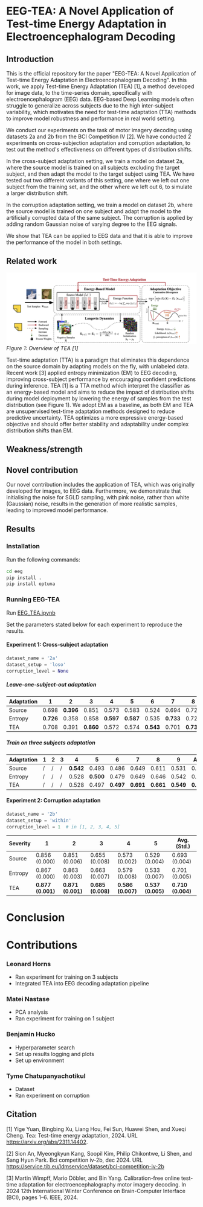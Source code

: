 # EEG-TEA: A Novel Application of Test-time Energy Adaptation in Electroencephalogram Decoding

## Introduction 

This is the official repository for the paper "EEG-TEA: A Novel Application of Test-time Energy Adaptation in Electroencephalogram Decoding". 
In this work, we apply Test-time Energy Adaptation (TEA) [1], a method developed for image data, to the time-series domain,
specifically with electroencephalogram (EEG) data.
EEG-based Deep Learning models often struggle to generalize across subjects due to the high inter-subject variability,
which motivates the need for test-time adaptation (TTA) methods to improve model robustness and performance 
in real world setting.

We conduct our experiments on the task of motor imagery decoding using datasets 2a and 2b from the BCI Competition IV [2].
We have conducted 2 experiments on cross-subjection adaptation and corruption adaptation, to test out the method's effectiveness
on different types of distribution shifts.

In the cross-subject adaptation setting, we train a model on dataset 2a, where the source model is trained on all subjects
excluding the target subject, and then adapt the model to the target subject using TEA. We have tested out two different 
variants of this setting, one where we left out one subject from the training set, and the other where we left out 6, 
to simulate a larger distribution shift. 

In the corruption adaptation setting, we train a model on dataset 2b, where the source model is trained on one subject and 
adapt the model to the artificially corrupted data of the same subject. The corruption is applied by adding random 
Gaussian noise of varying degree to the EEG signals.

We show that TEA can be applied to EEG data and that it is able to improve the performance of the model in both settings. 
#### 

## Related work 

![Overview of tea [1]](tea_overview.png)
*Figure 1: Overview of TEA [1]*


Test-time adaptation (TTA) is a paradigm that eliminates this dependence on the source domain by adapting models on the fly,
with unlabeled data. Recent work [3] applied entropy minimization (EM) to EEG decoding, improving cross-subject performance 
by encouraging confident predictions during inference. TEA [1] is a TTA method which interpret the classifier 
as an energy-based model and aims to reduce the impact of distribution shifts during model deployment by lowering the 
energy of samples from the test distribution (see Figure 1).
We adopt EM as a baseline, as both EM and TEA are unsupervised test-time adaptation methods designed to reduce predictive uncertainty. 
TEA optimizes a more expressive energy-based objective and should offer better stability and adaptability 
under complex distribution shifts than EM.

## Weakness/strength 

## Novel contribution 

Our novel contribution includes the application of TEA, which was originally developed for images, to EEG data. 
Furthermore, we demonstrate that initialising the noise for SGLD sampling, with pink noise, rather than white (Gaussian)
noise, results in the generation of more realistic samples, leading to improved model performance.

## Results 

### Installation
Run the following commands:
  ```bash
  cd eeg
  pip install .
  pip install optuna
````
### Running EEG-TEA
Run [EEG_TEA.ipynb](eeg/EEG_TEA.ipynb)

Set the parameters stated below for each experiment to reproduce the results.

#### Experiment 1: Cross-subject adaptation


```python
dataset_name = '2a'
dataset_setup = 'loso' 
corruption_level = None
```
##### Leave-one-subject-out adaptation
| Adaptation | 1     | 2     | 3     | 4     | 5     | 6     | 7     | 8     | 9     | Avg.  |
|------------|-------|-------|-------|-------|-------|-------|-------|-------|-------|--------|
| Source     | 0.698 | **0.396** | 0.851 | 0.573 | 0.583 | 0.524 | 0.694 | 0.729 | 0.642 | 0.632  |
| Entropy    | **0.726** | 0.358 | 0.858 | **0.597** | **0.587** | 0.535 | **0.733** | 0.729 | 0.646 | **0.641** |
| TEA        | 0.708 | 0.391 | **0.860** | 0.572 | 0.574 | **0.543** | 0.701 | **0.731** | **0.667** | 0.639  |

##### Train on three subjects adaptation

| Adaptation | 1     | 2     | 3     | 4     | 5     | 6     | 7     | 8     | 9     | Avg.  |
|------------|-------|-------|-------|-------|-------|-------|-------|-------|-------|--------|
| Source     | /     | /     | /     | **0.542** | 0.493 | 0.486 | 0.649 | 0.611 | 0.531 | 0.552  |
| Entropy    | /     | /     | /     | 0.528 | **0.500** | 0.479 | 0.649 | 0.646 | 0.542 | 0.557  |
| TEA        | /     | /     | /     | 0.528 | 0.497 | **0.497** | **0.691** | **0.661** | **0.549** | **0.570** |

#### Experiment 2: Corruption adaptation

```python
dataset_name = '2b'
dataset_setup = 'within' 
corruption_level = 1  # in [1, 2, 3, 4, 5]
```
| Severity | 1        | 2       | 3         | 4       | 5          | Avg. (Std.)     |
|----------|----------|---------|-----------|---------|------------|-----------------|
| Source   | 0.856 (0.000) | 0.851 (0.006) | 0.655 (0.008) | 0.573 (0.002) | 0.529 (0.004) | 0.693 (0.004)   |
| Entropy  | 0.867 (0.000) | 0.863 (0.003) | 0.663 (0.007) | 0.579 (0.008) | 0.533 (0.007) | 0.701 (0.005)   |
| TEA      | **0.877 (0.001)** | **0.871 (0.001)** | **0.685 (0.008)** | **0.586 (0.007)** | **0.537 (0.005)** | **0.710 (0.004)** |


# Conclusion

# Contributions

### Leonard Horns 
- Ran experiment for training on 3 subjects
- Integrated TEA into EEG decoding adaptation pipeline
### Matei Nastase 
- PCA analysis
- Ran experiment for training on 1 subject
### Benjamin Hucko 
- Hyperparameter search 
- Set up results logging and plots
- Set up environment
### Tyme Chatupanyachotikul
- Dataset
- Ran experiment on corruption

## Citation
[1] Yige Yuan, Bingbing Xu, Liang Hou, Fei Sun, Huawei Shen, and Xueqi Cheng. Tea: Test-time energy adaptation, 2024. URL https://arxiv.org/abs/2311.14402.

[2] Sion An, Myeongkyun Kang, Soopil Kim, Philip Chikontwe, Li Shen, and Sang Hyun Park. Bci competition iv-2b, dec 2024. URL https://service.tib.eu/ldmservice/dataset/bci-competition-iv-2b

[3] Martin Wimpff, Mario Döbler, and Bin Yang. Calibration-free online test-time adaptation for electroencephalography motor imagery decoding. In 2024 12th International Winter Conference on Brain-Computer Interface (BCI), pages 1–6. IEEE, 2024.